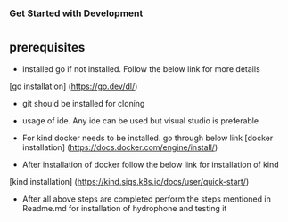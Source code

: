 ### Get  Started with Development 
#

## prerequisites

- installed go if not installed. Follow the below link for more details

[go installation] (https://go.dev/dl/)

- git should be installed for cloning 

- usage of ide. Any ide can be used but visual studio is preferable 

- For kind docker needs to be installed. go through below link 
[docker installation] (https://docs.docker.com/engine/install/)

- After installation of docker follow the below link for installation of kind 

[kind installation] (https://kind.sigs.k8s.io/docs/user/quick-start/)

- After all above steps are completed perform the steps mentioned in Readme.md for installation of hydrophone and testing it




